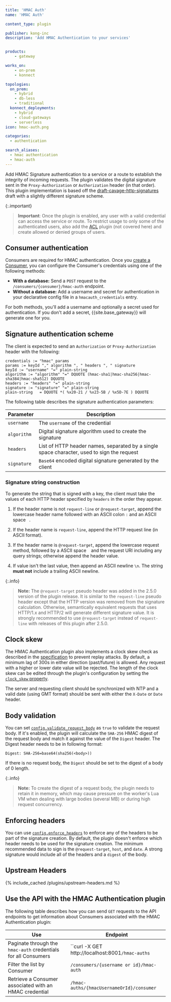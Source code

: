 ```yaml
---
title: 'HMAC Auth'
name: 'HMAC Auth'

content_type: plugin

publisher: kong-inc
description: 'Add HMAC Authentication to your services'


products:
    - gateway

works_on:
    - on-prem
    - konnect

topologies:
  on_prem:
    - hybrid
    - db-less
    - traditional
  konnect_deployments:
    - hybrid
    - cloud-gateways
    - serverless
icon: hmac-auth.png

categories:
  - authentication

search_aliases:
  - hmac authentication
  - hmac-auth
---
```


Add HMAC Signature authentication to a service or a route
to establish the integrity of incoming requests. The plugin validates the
digital signature sent in the `Proxy-Authorization` or `Authorization` header
(in that order). This plugin implementation is based off the
[draft-cavage-http-signatures](https://tools.ietf.org/html/draft-cavage-http-signatures)
draft with a slightly different signature scheme.

{:.important}
> **Important**: Once the plugin is enabled, any user with a valid credential can access the service or route.
To restrict usage to only some of the authenticated users, also add the
[ACL](/plugins/acl/) plugin (not covered here) and create allowed or
denied groups of users.

## Consumer authentication

Consumers are required for HMAC authentication. Once you [create a Consumer](/gateway/entities/consumer/#set-up-a-consumer), you can configure the Consumer's credentials using one of the following methods:
* **With a database:** Send a `POST` request to the `/consumers/{consumer}/hmac-auth` endpoint.
* **Without a database:** Add a username and secret for authentication in your declarative config file in a `hmacauth_credentials` entry.

For both methods, you'll add a username and optionally a secret used for authentication. If you don't add a secret, {{site.base_gateway}} will generate one for you.

## Signature authentication scheme

The client is expected to send an `Authorization` or `Proxy-Authorization` header
with the following:

```
credentials := "hmac" params
params := keyId "," algorithm ", " headers ", " signature
keyId := "username" "=" plain-string
algorithm := "algorithm" "=" DQUOTE (hmac-sha1|hmac-sha256|hmac-sha384|hmac-sha512) DQUOTE
headers := "headers" "=" plain-string
signature := "signature" "=" plain-string
plain-string   = DQUOTE *( %x20-21 / %x23-5B / %x5D-7E ) DQUOTE
```

The following table describes the signature authentication parameters:

| Parameter| Description |
| ---       | --- |
| `username`  | The `username` of the credential |
| `algorithm` | Digital signature algorithm used to create the signature |
| `headers`   | List of HTTP header names, separated by a single space character, used to sign the request |
| `signature` | `Base64` encoded digital signature generated by the client |

### Signature string construction

To generate the string that is signed with a key, the client
must take the values of each HTTP header specified by `headers` in
the order they appear.

1. If the header name is not `request-line` or `@request-target`,
  append the lowercase header name followed with an ASCII colon `:` and an
  ASCII space ` `.

2. If the header name is `request-line`, append the HTTP
  request line (in ASCII format).

3. If the header name is `@request-target`, append the lowercase request method,
 followed by a ASCII space ` ` and the request URI including any query strings;
 otherwise append the header value.

3. If value isn't the last value, then append an ASCII newline `\n`.
  The string **must not** include a trailing ASCII newline.

{:.info}
> **Note:** The `@request-target` pseudo header was added in the 2.5.0 version of the plugin release. It is similar to the `request-line` pseudo header except that the HTTP version was removed from the signature calculation. Otherwise, semantically equivalent requests that uses HTTP/1.x and HTTP/2 will generate different signature value. It is strongly recommended to use `@request-target` instead of `request-line` with releases of this plugin after 2.5.0.

## Clock skew

The HMAC Authentication plugin also implements a clock skew check as described
in the [specification](https://tools.ietf.org/html/draft-cavage-http-signatures-00#section-3.4) to prevent replay attacks. By default,
a minimum lag of 300s in either direction (past/future) is allowed. Any request
with a higher or lower date value will be rejected. The length of the clock
skew can be edited through the plugin's configuration by setting the
[`clock_skew` property](/plugins/hmac-auth/reference/#schema--config-clock-skew).

The server and requesting client should be synchronized with NTP and a valid
date (using GMT format) should be sent with either the `X-Date` or `Date`
header.

## Body validation

You can set [`config.validate_request_body`](/plugins/hmac-auth/reference/#schema--config-validate-request-body) as `true` to validate the request
body. If it's enabled, the plugin will calculate the `SHA-256` HMAC digest of
the request body and match it against the value of the `Digest` header. The
Digest header needs to be in following format:

```
Digest: SHA-256=base64(sha256(<body>))
```

If there is no request body, the `Digest` should be set to the digest of a
body of 0 length.

{:.info}
> **Note:** To create the digest of a request body, the plugin needs to retain it in memory, which may cause pressure on the worker's Lua VM when dealing with large bodies (several MB) or during high request concurrency.

## Enforcing headers

You can use [`config.enforce_headers`](/plugins/hmac-auth/reference/#schema--config-enforce-headers) to enforce any of the headers to be part
of the signature creation. By default, the plugin doesn't enforce which header
needs to be used for the signature creation. The minimum recommended data to
sign is the `@request-target`, `host`, and `date`. A strong signature would
include all of the headers and a `digest` of the body.

## Upstream Headers

{% include_cached /plugins/upstream-headers.md %}

## Use the API with the HMAC Authentication plugin

The following table describes how you can send `GET` requests to the API endpoints to get information about Consumers associated with the HMAC Authentication plugin:

| Use | Endpoint |
|----|-----------|
| Paginate through the `hmac-auth` credentials for all Consumers | ``curl -X GET http://localhost:8001`/hmac-auths` |
| Filter the list by Consumer | `/consumers/{username or id}/hmac-auth` |
| Retrieve a Consumer associated with an HMAC credential | `/hmac-auths/{hmacUsernameOrId}/consumer` |